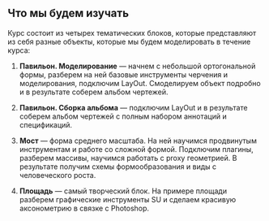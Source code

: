 ## Что мы будем изучать

Курс состоит из четырех тематических блоков, которые представляют из себя разные объекты, которые мы будем моделировать в течение курса:  

1. **Павильон. Моделирование** — начнем с небольшой ортогональной формы, разберем на ней базовые инструменты черчения и моделирования, подключим LayOut. Смоделируем объект подробно и в результате соберем альбом чертежей.

2. **Павильон. Сборка альбома** — подключим LayOut и в результате соберем альбом чертежей с полным набором аннотаций и спецификаций.

3. **Мост** — форма среднего масштаба. На ней научимся продвинутым инструментам и работе со сложной формой. Подключим плагины, разберем массивы, научимся работать с proxy геометрией.  В результате получим схемы формообразования и виды с человеческого роста. 
4. **Площадь** — самый творческий блок. На примере площади разберем графические инструменты SU и сделаем красивую аксонометрию в связке с Photoshop.
